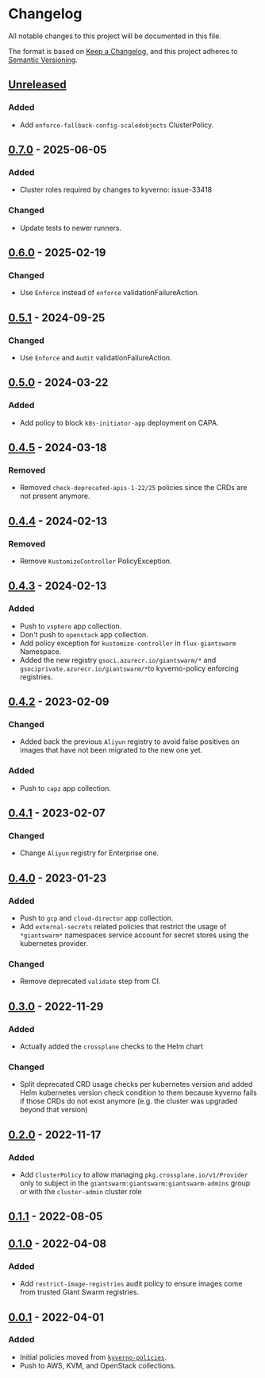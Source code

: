 # Changelog

All notable changes to this project will be documented in this file.

The format is based on [Keep a Changelog](https://keepachangelog.com/en/1.0.0/),
and this project adheres to [Semantic Versioning](https://semver.org/spec/v2.0.0.html).

## [Unreleased]

### Added

- Add `enforce-fallback-config-scaledobjects` ClusterPolicy.

## [0.7.0] - 2025-06-05

### Added

- Cluster roles required by changes to kyverno: issue-33418

### Changed

- Update tests to newer runners.

## [0.6.0] - 2025-02-19

### Changed

- Use `Enforce` instead of `enforce` validationFailureAction.

## [0.5.1] - 2024-09-25

### Changed

- Use `Enforce` and `Audit` validationFailureAction.

## [0.5.0] - 2024-03-22

### Added

- Add policy to block `k8s-initiator-app` deployment on CAPA.

## [0.4.5] - 2024-03-18

### Removed

- Removed `check-deprecated-apis-1-22/25` policies since the CRDs are not present anymore.

## [0.4.4] - 2024-02-13

### Removed

- Remove `KustomizeController` PolicyException.

## [0.4.3] - 2024-02-13

### Added

- Push to `vsphere` app collection.
- Don't push to `openstack` app collection.
- Add policy exception for `kustomize-controller` in `flux-giantswarm` Namespace.
- Added the new registry `gsoci.azurecr.io/giantswarm/*` and `gsociprivate.azurecr.io/giantswarm/*`to kyverno-policy enforcing registries.

## [0.4.2] - 2023-02-09

### Changed

- Added back the previous `Aliyun` registry to avoid false positives on images that have not been migrated to the new one yet.

### Added

- Push to `capz` app collection.

## [0.4.1] - 2023-02-07

### Changed

- Change `Aliyun` registry for Enterprise one.

## [0.4.0] - 2023-01-23

### Added

- Push to `gcp` and `cloud-director` app collection.
- Add `external-secrets` related policies that restrict the usage of `*giantswarm*` namespaces service account for secret stores using the kubernetes provider.

### Changed

- Remove deprecated `validate` step from CI.

## [0.3.0] - 2022-11-29

### Added

- Actually added the `crossplane` checks to the Helm chart

### Changed

- Split deprecated CRD usage checks per kubernetes version and added Helm kubernetes version check condition to them because kyverno fails if those CRDs do not exist anymore (e.g. the cluster was upgraded beyond that version)

## [0.2.0] - 2022-11-17

### Added

- Add `ClusterPolicy` to allow managing `pkg.crossplane.io/v1/Provider` only to subject in the `giantswarm:giantswarm:giantswarm-admins` group or with the `cluster-admin` cluster role

## [0.1.1] - 2022-08-05

## [0.1.0] - 2022-04-08

### Added

- Add `restrict-image-registries` audit policy to ensure images come from trusted Giant Swarm registries.

## [0.0.1] - 2022-04-01

### Added

- Initial policies moved from [`kyverno-policies`](https://github.com/giantswarm/kyverno-policies).
- Push to AWS, KVM, and OpenStack collections.

[Unreleased]: https://github.com/giantswarm/kyverno-policies-dx/compare/v0.7.0...HEAD
[0.7.0]: https://github.com/giantswarm/kyverno-policies-dx/compare/v0.6.0...v0.7.0
[0.6.0]: https://github.com/giantswarm/kyverno-policies-dx/compare/v0.5.1...v0.6.0
[0.5.1]: https://github.com/giantswarm/kyverno-policies-dx/compare/v0.5.0...v0.5.1
[0.5.0]: https://github.com/giantswarm/kyverno-policies-dx/compare/v0.4.5...v0.5.0
[0.4.5]: https://github.com/giantswarm/kyverno-policies-dx/compare/v0.4.4...v0.4.5
[0.4.4]: https://github.com/giantswarm/kyverno-policies-dx/compare/v0.4.3...v0.4.4
[0.4.3]: https://github.com/giantswarm/kyverno-policies-dx/compare/v0.4.2...v0.4.3
[0.4.2]: https://github.com/giantswarm/kyverno-policies-dx/compare/v0.4.1...v0.4.2
[0.4.1]: https://github.com/giantswarm/kyverno-policies-dx/compare/v0.4.0...v0.4.1
[0.4.0]: https://github.com/giantswarm/kyverno-policies-dx/compare/v0.3.0...v0.4.0
[0.3.0]: https://github.com/giantswarm/kyverno-policies-dx/compare/v0.2.0...v0.3.0
[0.2.0]: https://github.com/giantswarm/kyverno-policies-dx/compare/v0.1.1...v0.2.0
[0.1.1]: https://github.com/giantswarm/kyverno-policies-dx/compare/v0.1.0...v0.1.1
[0.1.0]: https://github.com/giantswarm/kyverno-policies-dx/compare/v0.0.1...v0.1.0
[0.0.1]: https://github.com/giantswarm/kyverno-policies-dx/releases/tag/v0.0.1
